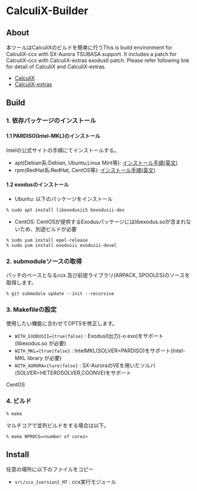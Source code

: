 # CalculiX-Builder
## About
本ツールはCalculiXのビルドを簡単に行うThis is build environment for CalculiX-ccx with SX-Aurora TSUBASA support.
It includes a patch for CalculiX-ccx with CalculiX-extras exodusII patch.
Please refer following link for detail of CalculiX and CalculiX-extras.
- [CalculiX](http://www.calculix.de/)
- [CalculiX-extras](https://www.openaircraft.com/calculix-extras/)

## Build
### 1. 依存パッケージのインストール
#### 1.1 PARDISO(Intel-MKL)のインストール  
Intelの公式サイトの手順にてインストールする。
- apt(Debian系:Debian, Ubuntu,Linux Mint等): [インストール手順(英文)](https://software.intel.com/content/www/us/en/develop/articles/installing-intel-free-libs-and-python-apt-repo.html)
- rpm(RedHat系:RedHat, CentOS等): [インストール手順(英文)](https://software.intel.com/content/www/us/en/develop/articles/installing-intel-free-libs-and-python-yum-repo.html)
#### 1.2 exodusのインストール
- Ubuntu: 以下のパッケージをインストール
```
% sudo apt install libexodusii5 bexodusii-dev
```
- CentOS: CentOSが提供するExodusパッケージにはlibexodus.soが含まれないため、別途ビルドが必要  
```
% sudo yum install epel-release
% sudo yum install exodusii exodusii-devel
```

### 2. submoduleソースの取得
パッチのベースとなるccx 及び前提ライブラリ(ARPACK, SPOOLES)のソースを取得します。
```
% git submodule update --init --recursive
```

### 3. Makefileの設定
使用したい機能に合わせてOPTSを修正します。
- `WITH_EXODUSII={true|false}`  : ExodusII出力(-o exo)をサポート(libexodus.so が必要)
- `WITH_MKL={true|false}`       : IntelMKL(SOLVER=PARDISO)をサポート(Intel-MKL library が必要)
- `WITH_AURORA={ture|false}`    : SX-AuroraのVEを用いたソルバ(SOLVER=HETEROSOLVER,CGONVE)をサポート

CentOS

### 4. ビルド
```
% make
```
マルチコアで並列ビルドをする場合は以下。

```
% make NPROCS=<number of cores>
```

## Install
任意の場所に以下のファイルをコピー
- `src/ccx_{version}_MT` : ccx実行モジュール
